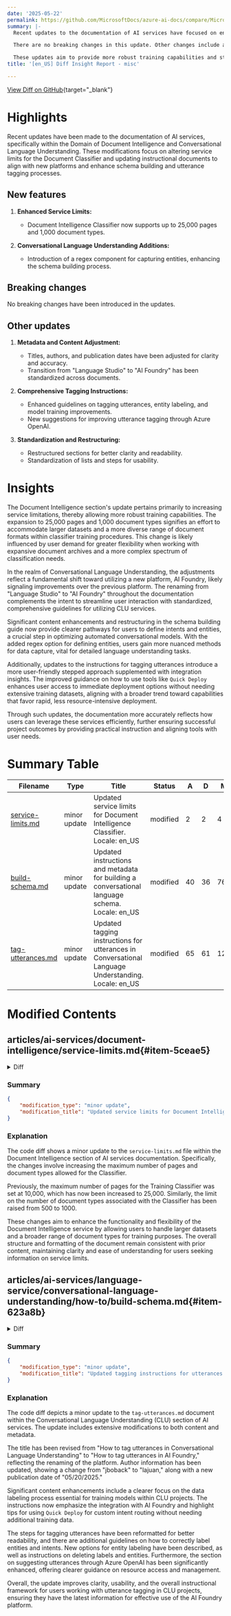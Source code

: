 ```yaml
---
date: '2025-05-22'
permalink: https://github.com/MicrosoftDocs/azure-ai-docs/compare/MicrosoftDocs:f021165...MicrosoftDocs:aedda49
summary: |-
  Recent updates to the documentation of AI services have focused on enhancing the areas of Document Intelligence and Conversational Language Understanding. Key modifications include an increase in service limits for the Document Classifier, allowing support for up to 25,000 pages and 1,000 document types. Additionally, a new regex component has been added to improve entity capture in the Conversational Language Understanding section.

  There are no breaking changes in this update. Other changes include adjustments to metadata for clarity, standardization of terms from "Language Studio" to "AI Foundry," and enhanced guidelines for tagging utterances and entity labeling. The content has been restructured for better readability and usability.

  These updates aim to provide more robust training capabilities and streamline user interactions with the services, catering to user demand for greater flexibility and clarity. Overall, the modifications boost the documentation's accuracy and usability, fostering better project outcomes for users.
title: '[en_US] Diff Insight Report - misc'

---
```


[View Diff on GitHub](https://github.com/MicrosoftDocs/azure-ai-docs/compare/MicrosoftDocs:f021165...MicrosoftDocs:aedda49){target="_blank"}

# Highlights
Recent updates have been made to the documentation of AI services, specifically within the Domain of Document Intelligence and Conversational Language Understanding. These modifications focus on altering service limits for the Document Classifier and updating instructional documents to align with new platforms and enhance schema building and utterance tagging processes.

## New features
1. **Enhanced Service Limits:** 
   - Document Intelligence Classifier now supports up to 25,000 pages and 1,000 document types.
     
2. **Conversational Language Understanding Additions:**
   - Introduction of a regex component for capturing entities, enhancing the schema building process.

## Breaking changes
No breaking changes have been introduced in the updates.

## Other updates
1. **Metadata and Content Adjustment:** 
   - Titles, authors, and publication dates have been adjusted for clarity and accuracy.
   - Transition from "Language Studio" to "AI Foundry" has been standardized across documents.
   
2. **Comprehensive Tagging Instructions:** 
   - Enhanced guidelines on tagging utterances, entity labeling, and model training improvements.
   - New suggestions for improving utterance tagging through Azure OpenAI.

3. **Standardization and Restructuring:**
   - Restructured sections for better clarity and readability. 
   - Standardization of lists and steps for usability.

# Insights
The Document Intelligence section's update pertains primarily to increasing service limitations, thereby allowing more robust training capabilities. The expansion to 25,000 pages and 1,000 document types signifies an effort to accommodate larger datasets and a more diverse range of document formats within classifier training procedures. This change is likely influenced by user demand for greater flexibility when working with expansive document archives and a more complex spectrum of classification needs.

In the realm of Conversational Language Understanding, the adjustments reflect a fundamental shift toward utilizing a new platform, AI Foundry, likely signaling improvements over the previous platform. The renaming from "Language Studio" to "AI Foundry" throughout the documentation complements the intent to streamline user interaction with standardized, comprehensive guidelines for utilizing CLU services.

Significant content enhancements and restructuring in the schema building guide now provide clearer pathways for users to define intents and entities, a crucial step in optimizing automated conversational models. With the added regex option for defining entities, users gain more nuanced methods for data capture, vital for detailed language understanding tasks.

Additionally, updates to the instructions for tagging utterances introduce a more user-friendly stepped approach supplemented with integration insights. The improved guidance on how to use tools like `Quick Deploy` enhances user access to immediate deployment options without needing extensive training datasets, aligning with a broader trend toward capabilities that favor rapid, less resource-intensive deployment.

Through such updates, the documentation more accurately reflects how users can leverage these services efficiently, further ensuring successful project outcomes by providing practical instruction and aligning tools with user needs.

# Summary Table
|  Filename  | Type |    Title    | Status | A  | D  | M  |
|------------|------|-------------|--------|----|----|----|
| [service-limits.md](#item-5ceae5) | minor update | Updated service limits for Document Intelligence Classifier. Locale: en_US | modified | 2 | 2 | 4 | 
| [build-schema.md](#item-623a8b) | minor update | Updated instructions and metadata for building a conversational language schema. Locale: en_US | modified | 40 | 36 | 76 | 
| [tag-utterances.md](#item-3d1b2f) | minor update | Updated tagging instructions for utterances in Conversational Language Understanding. Locale: en_US | modified | 65 | 61 | 126 | 


# Modified Contents
## articles/ai-services/document-intelligence/service-limits.md{#item-5ceae5}

<details>
<summary>Diff</summary>
````diff
@@ -144,9 +144,9 @@ Document Intelligence billing is calculated monthly based on the model type and
 | Adjustable | No | No |
 | **Custom neural model train** | 10 hours per month <sup>5</sup> | no limit (pay by the hour), start with 10 free hours each month |
 | Adjustable | No |Yes <sup>3</sup>|
-| **Max number of pages (Training) * Classifier** | 10,000 | 10,000 (default value) |
+| **Max number of pages (Training) * Classifier** | 25,000 | 25,000 (default value) |
 | Adjustable | No | No |
-| **Max number of document types (classes) * Classifier** | 500 | 500 (default value) |
+| **Max number of document types (classes) * Classifier** | 1000 | 1000 (default value) |
 | Adjustable | No | No |
 | **Training dataset size * Classifier** | 1GB | 2GB (default value) |
 | Adjustable | No | No |
````
</details>

### Summary

```json
{
    "modification_type": "minor update",
    "modification_title": "Updated service limits for Document Intelligence Classifier. Locale: en_US"
}
```

### Explanation
The code diff shows a minor update to the `service-limits.md` file within the Document Intelligence section of AI services documentation. Specifically, the changes involve increasing the maximum number of pages and document types allowed for the Classifier. 

Previously, the maximum number of pages for the Training Classifier was set at 10,000, which has now been increased to 25,000. Similarly, the limit on the number of document types associated with the Classifier has been raised from 500 to 1000. 

These changes aim to enhance the functionality and flexibility of the Document Intelligence service by allowing users to handle larger datasets and a broader range of document types for training purposes. The overall structure and formatting of the document remain consistent with prior content, maintaining clarity and ease of understanding for users seeking information on service limits.

## articles/ai-services/language-service/conversational-language-understanding/how-to/build-schema.md{#item-623a8b}

<details>
<summary>Diff</summary>
````diff
@@ -2,34 +2,34 @@
 title: How to build a Conversational Language Understanding project schema
 titleSuffix: Azure AI services
 description: Use this article to start building a Conversational Language Understanding project schema
-author: jboback
+author: laujan
 manager: nitinme
 ms.service: azure-ai-language
 ms.topic: how-to
-ms.date: 11/21/2024
-ms.author: jboback
+ms.date: 05/20/2025
+ms.author: lajanuar
 ms.custom: language-service-clu
 ---
 
-# How to build your project schema
- 
-In conversational language understanding projects, the *schema* is defined as the combination of intents and entities within your project. Schema design is a crucial part of your project's success. When creating a schema, you want think about which intents and entities should be included in your project.
+# How to build your fine-tuning schema
+
+In conversational language understanding projects, the *schema* is defined as the combination of intents and entities within your project. Schema design is a crucial part of your project's success. When creating a schema, think about which intents and entities should be included in your project.
 
 ## Guidelines and recommendations
 
 Consider the following guidelines when picking intents for your project:
 
-  1. Create distinct, separable intents. An intent is best described as action the user wants to perform. Think of the project you're building and identify all the different actions your users may take when interacting with your project. Sending, calling, and canceling are all actions that are best represented as different intents. "Canceling an order" and "canceling an appointment" are very similar, with the distinction being *what* they are canceling. Those two actions should be represented under the same intent, *Cancel*.
-  
-  2. Create entities to extract relevant pieces of information within your text. The entities should be used to capture the relevant information needed to fulfill your user's action. For example, *order* or *appointment* could be different things a user is trying to cancel, and you should create an entity to capture that piece of information.
+  1. Create distinct, separable intents. An intent is best described as action the user wants to perform. Think of the project you're building and identify all the different actions your users may take when interacting with your project. Sending, calling, and canceling are all actions that are best represented as different intents. "Canceling an order" and "canceling an appointment" are similar, with the distinction being *what* they're canceling. Those two actions should be represented under the same intent, *Cancel*.
+
+  1. Create entities to extract relevant pieces of information within your text. The entities should be used to capture the relevant information needed to fulfill your user's action. For example, *order* or *appointment* could be different things a user is trying to cancel, and you should create an entity to capture that piece of information.
 
-You can *"send"* a *message*, *"send"* an *email*, or *"send"* a package. Creating an intent to capture each of those requirements will not scale over time, and you should use entities to identify *what* the user was sending. The combination of intents and entities should determine your conversation flow. 
+You can *"send"* a *message*, *"send"* an *email*, or *"send"* a package. Creating an intent to capture each of those requirements won't scale over time, and you should use entities to identify *what* the user was sending. The combination of intents and entities should determine your conversation flow.
 
-For example, consider a company where the bot developers have identified the three most common actions their users take when using a calendar: 
+For example, consider a company where the bot developers identified the three most common actions their users take when using a calendar:
 
-* Setup new meetings 
-* Respond to meeting requests 
-* Cancel meetings 
+* Setup new meetings
+* Respond to meeting requests
+* Cancel meetings
 
 They might create an intent to represent each of these actions. They might also include entities to help complete these actions, such as:
 
@@ -39,59 +39,63 @@ They might create an intent to represent each of these actions. They might also
 
 ## Add intents
 
-To build a project schema within [Language Studio](https://aka.ms/languageStudio):
+To build a project schema within [AI Foundry](https://ai.azure.com):
+
+1. Select **Define schema** from the left side menu.
 
-1. Select **Schema definition** from the left side menu.
+1. From the top pivots, you can change the view to be **Intents** or **Entities**.
 
-2. From the top pivots, you can change the view to be **Intents** or **Entities**.
+1. To create an intent, select **+ Add intent**. You're prompted to type in names and descriptions for as many intents as you'd like to create. Descriptions are only required for using Quick Deploy to help Azure OpenAI better understand the context of your intents.
+
+1. Repeat the steps to develop intents that encompass all the actions the user is likely to perform while interacting with the project.
 
-2. To create an intent, select **Add** from the top menu. You will be prompted to type in a name before completing creating the intent.
 
-3. Repeat the above step to create all the intents to capture all the actions that you think the user will want to perform while using the project.
 
     :::image type="content" source="../media/build-schema-page.png" alt-text="A screenshot showing the schema creation page for conversation projects in Language Studio." lightbox="../media/build-schema-page.png":::
 
-4. When you select the intent, you will be directed to the [Data labeling](tag-utterances.md) page,  with a filter set for the intent you selected. You can add examples for intents and label them with entities.
-    
+1. If you'd like to continue with [data labeling](tag-utterances.md) and advanced training a custom `CLU` model, you can select **Manage data** from the left side menu to add examples for intents and label them with entities, if desired.
+
 ## Add entities
 
 1. Move to **Entities** pivot from the top of the page.
 
-2. To add an entity, select **Add** from the top menu. You will be prompted to type in a name before completing creating the entity.
-
-3. After creating an entity, you'll be routed to the entity details page where you can define the composition settings for this entity.
+1. To add an entity, select **+ Add entity** from the top. You're prompted to type in a name to create the entity.
 
-4. Every entity can be defined by multiple components: learned, list or prebuilt. A learned component is added to all your entities once you label them in your utterances.
+1. After creating an entity, you can select the entity name to change the **Entity components** type. Multiple components—learned, list, regex, or prebuilt—define every entity. A learned component is added to all your entities once you label them in your utterances.
 
    :::image type="content" source="../media/entity-details.png" alt-text="A screenshot showing the entity details page for conversation projects in Language Studio." lightbox="../media/entity-details.png":::
-   
-5.You can add a [list](../concepts/entity-components.md#list-component) or [prebuilt](../concepts/entity-components.md#prebuilt-component) component to each entity. 
+
+1. You can also add a [list](../concepts/entity-components.md#list-component), [regex](../concepts/entity-components.md#regex-component), or [prebuilt](../concepts/entity-components.md#prebuilt-component) component to each entity.
 
 ### Add prebuilt component
 
-To add a **prebuilt** component, select **Add new prebuilt** and from the drop-down menu, select the prebuilt type to you want to add to this entity.
+To add a **prebuilt** component, select the prebuilt type from the drop-down menu in the Entity options section.
 
    <!--:::image type="content" source="../media/add-prebuilt-component.png" alt-text="A screenshot showing a prebuilt-component in Language Studio." lightbox="../media/add-prebuilt-component.png":::-->
-   
+
 ### Add list component
 
-To add a **list** component, select **Add new list**. You can add multiple lists to each entity.
+To add a **list** component, select **Add list**. You can add multiple lists to each entity:
 
-1. To create a new list, in the *Enter value* text box enter this is the normalized value that will be returned when any of the synonyms values is extracted.
+1. Create a new list, in the *List key* text box, enter the normalized value that is returned when any of the synonyms values is extracted.
 
-2. From the *language* drop-down menu, select the language of the synonyms list and start typing in your synonyms and hit enter after each one. It is recommended to have synonyms lists in multiple languages.
+1. Start typing in your synonyms and hit enter after each one. We recommend having a synonym list in multiple languages.
 
    <!--:::image type="content" source="../media/add-list-component.png" alt-text="A screenshot showing a list component in Language Studio." lightbox="../media/add-list-component.png":::-->
-   
+
+### Add regex component
+
+To add a regex component, select Add expression. Name the regex key and type a regular expression that matches the entity to be extracted.
+
 ### Define entity options
 
-Change to the **Entity options** pivot in the entity details page. When multiple components are defined for an entity, their predictions may overlap. When an overlap occurs, each entity's final prediction is determined based on the [entity option](../concepts/entity-components.md#entity-options) you select in this step. Select the one that you want to apply to this entity and select the **Save** button at the top.
+Change to the **Entity options** pivot in the entity details page. When multiple components are defined for an entity, their predictions may overlap. When an overlap occurs, each entity's final prediction is determined based on the [entity option](../concepts/entity-components.md#entity-options) you select in this step. Select the one that you want to apply to this entity and select the **Save** button.
 
    <!--:::image type="content" source="../media/entity-options.png" alt-text="A screenshot showing an entity option in Language Studio." lightbox="../media/entity-options.png":::-->
 
 
-After you create your entities, you can come back and edit them. You can **Edit entity components** or **delete** them by selecting this option from the top menu.
- 
+After you create your entities, you can come back and edit them. You can **edit entity components** or **delete** them by selecting this option from the top menu.
+
 ## Next Steps
 
 * [Add utterances and label your data](tag-utterances.md)
````
</details>

### Summary

```json
{
    "modification_type": "minor update",
    "modification_title": "Updated instructions and metadata for building a conversational language schema. Locale: en_US"
}
```

### Explanation
The code diff reflects a minor update to the `build-schema.md` document under the Conversational Language Understanding section of the AI services. This update includes both substantive content changes and metadata adjustments. 

Key modifications encompass changes to the document's title, author information, and publication date. Notably, the title has been refined to "How to build your fine-tuning schema" to better represent the content. The author has been updated to "lajuan," and the date revised to "05/20/2025".

In terms of content, several sections have been restructured for clarity. For instance, there are improved instructions on defining intents and entities for conversational projects, including a shift from "Language Studio" to "AI Foundry" for the platform's name. Additionally, the format of enumerated lists and steps has been standardized, enhancing readability and usability.

Furthermore, the update introduces a new regex component option for defining entities, making the guidance more comprehensive. Overall, the modifications enhance the document's clarity and usefulness for users looking to build conversational language schemas effectively.

## articles/ai-services/language-service/conversational-language-understanding/how-to/tag-utterances.md{#item-3d1b2f}

<details>
<summary>Diff</summary>
````diff
@@ -2,38 +2,41 @@
 title: How to tag utterances in Conversational Language Understanding
 titleSuffix: Azure AI services
 description: Use this article to tag your utterances in Conversational Language Understanding projects
-author: jboback
+author: laujan
 manager: nitinme
 ms.service: azure-ai-language
 ms.topic: how-to
-ms.date: 11/21/2024
-ms.author: jboback
+ms.date: 05/20/2025
+ms.author: lajanuar
 ms.custom: language-service-clu
 ---
 
-# Label your utterances in Language Studio
+# Label your utterances in AI Foundry
 
-Once you have [built a schema](build-schema.md) for your project, you should add training utterances to your project. The utterances should be similar to what your users use when interacting with the project. When you add an utterance, you have to assign which intent it belongs to. After the utterance is added, label the words within your utterance that you want to extract as entities. 
+Once you [build a schema](build-schema.md) for your fine-tuning task, you should add training utterances to your project. The utterances should be similar to what your users use when interacting with the project. When you add an utterance, you have to assign which intent it belongs to. After the utterance is added, label the words within your utterance that you want to extract as entities.
 
-Data labeling is a crucial step in development lifecycle; this data are used in the next step when training your model so that your model can learn from the labeled data. If you already have labeled utterances, you can directly [import it into your project](create-project.md#import-project), but you need to make sure that your data follows the [accepted data format](../concepts/data-formats.md). See [create project](create-project.md#import-project) to learn more about importing labeled data into your project. Labeled data informs the model how to interpret text, and is used for training and evaluation.
+Data labeling is a crucial step in the conversational language understanding `CLU` trained development lifecycle; this data are used in the next step when training your model so that your model can learn from the labeled data. If you already labeled utterances, you can directly [import it into your project](create-project.md#import-project), IF your data follows the [accepted data format](../concepts/data-formats.md). See [create fine-tuning task](create-project.md#import-project) to learn more about importing labeled data. Labeled data informs the model how to interpret text and is used for training and evaluation.
+
+   > [!TIP]
+  > Use the `Quick Deploy` option to implement custom `CLU` intent routing, powered by your own `LLM` model deployment without adding or labeling any training data.
 
 ## Prerequisites
 
 Before you can label your data, you need:
 
 * A successfully [created project](create-project.md).
 
-See the [project development lifecycle](../overview.md#project-development-lifecycle) for more information.
+For more information, see the [conversational language understanding development lifecycle](../overview.md#project-development-lifecycle).
 
 ## Data labeling guidelines
 
-After [building your schema](build-schema.md) and [creating your project](create-project.md), you need to label your data. Labeling your data is important so your model knows which words and sentences are associated with the intents and entities in your project. Spend time labeling your utterances - introducing and refining the data that is used in training your models.
+After [building your schema](build-schema.md) and [creating your project](create-project.md), you need to label your data. Labeling your data is important so your model knows which sentences and words are associated with the intents and entities in your project. Spend time labeling your utterances - introducing and refining the data that is used in training your models.
 
 As you add utterances and label them, keep in mind:
 
-* The machine learning models generalize based on the labeled examples you provide it; the more examples you provide, the more data points the model has to make better generalizations. 
+* The machine learning models generalize based on the labeled examples you provide it; the more examples you provide, the more data points the model has to make better generalizations.
 
-* The precision, consistency and completeness of your labeled data are key factors to determining model performance. 
+* The precision, consistency, and completeness of your labeled data are key factors to determining model performance.
 
     * **Label precisely**: Label each intent and entity to its right type always. Only include what you want classified and extracted, avoid unnecessary data in your labels.
     * **Label consistently**:  The same entity should have the same label across all the utterances.
@@ -51,108 +54,109 @@ As you add utterances and label them, keep in mind:
 
 Use the following steps to label your utterances:
 
-1. Go to your project page in [Language Studio](https://aka.ms/languageStudio).
+1. Go to your project page in [AI Foundry](https://ai.azure.com).
+
+1. From the left side menu, select `Manage data`. In this page, you can start adding your utterances and labeling them. You can also upload your utterances directly by clicking on `Upload utterance file` from the top menu. Make sure it follows the [accepted format](../concepts/data-formats.md#utterance-file-format).
 
-2. From the left side menu, select **Data labeling**. In this page, you can start adding your utterance and labeling them. You can also upload your utterance directly by clicking on **Upload utterance file** from the top menu, make sure it follows the [accepted format](../concepts/data-formats.md#utterance-file-format).
+1. From the top pivots, you can change the view to be `training set` or `testing set`. Learn more about [training and testing sets](train-model.md#data-splitting) and how they're used for model training and evaluation.
 
-3. From the top pivots, you can change the view to be **training set** or **testing set**.  Learn more about [training and testing sets](train-model.md#data-splitting) and how they're used for model training and evaluation.
-    
     :::image type="content" source="../media/tag-utterances.png" alt-text="A screenshot of the page for tagging utterances in Language Studio." lightbox="../media/tag-utterances.png":::
-     
+
     > [!TIP]
-    > If you are planning on using **Automatically split the testing set from training data** splitting, add all your utterances to the training set.
-    
-  
-4.  From the **Select intent** dropdown menu, select one of the intents, the language of the utterance (for multilingual projects), and the utterance itself. Press the enter key in the utterance's text box to add the utterance.
+    > If you're planning on using `Automatically split the testing set from training data` splitting, add all your utterances to the training set.
+
+
+1.  From the `Select intent` dropdown menu, select one of the intents, the language of the utterance (for multilingual projects), and the utterance itself. Press enter key in the utterance's text box and add the utterance.
+
+1. You have two options to label entities in an utterance:
 
-5. You have two options to label entities in an utterance:
-    
     |Option |Description  |
     |---------|---------|
     |Label using a brush     | Select the brush icon next to an entity in the right pane, then highlight the text in the utterance you want to label.           |
     |Label using inline menu     | Highlight the word you want to label as an entity, and a menu appears. Select the entity you want to label these words with. |
-    
-6. In the right side pane, under the **Labels** pivot, you can find all the entity types in your project and the count of labeled instances per each.
 
-7. Under the **Distribution** pivot you can view the distribution across training and testing sets. You have two options for viewing:
+1. In the right side pane, under the `Labels` pivot, you can find all the entity types in your project and the count of labeled instances per each.
+
+1. Under the `Distribution` pivot, you can view the distribution across training and testing sets. You have two options for viewing:
     * *Total instances per labeled entity* where you can view count of all labeled instances of a specific entity.
     * *Unique utterances per labeled entity* where each utterance is counted if it contains at least one labeled instance of this entity.
     * *Utterances per intent* where you can view count of utterances per intent.
 
-:::image type="content" source="../media/label-distribution.png" alt-text="A screenshot showing entity distribution in Language Studio." lightbox="../media/label-distribution.png":::
+    :::image type="content" source="../media/label-distribution.png" alt-text="A screenshot showing entity distribution in Language Studio." lightbox="../media/label-distribution.png":::
 
 
   > [!NOTE]
-  > List and prebuilt components are not shown in the data labeling page, and all labels here only apply to the **learned component**.
+  > List, regex, and prebuilt components aren't shown in the data labeling page, and all labels here only apply to the **learned component**.
 
 To remove a label:
   1. From within your utterance, select the entity you want to remove a label from.
-  3. Scroll through the menu that appears, and select **Remove label**.
+  1. Scroll through the menu that appears, and select **Remove label**.
 
 To delete an entity:
-  1. Select the entity you want to edit in the right side pane.
-  2. Select the three dots next to the entity, and select the option you want from the drop-down menu.
+  1. Select the garbage bin icon next to the entity you want to edit in the right side pane. Then select **Delete** to confirm.
 
 ## Suggest utterances with Azure OpenAI
 
-In CLU, use Azure OpenAI to suggest utterances to add to your project using GPT models. You first need to get access and create a resource in Azure OpenAI. You'll then need to create a deployment for the GPT models. Follow the pre-requisite steps [here](../../../openai/how-to/create-resource.md).
+In `CLU`, use Azure OpenAI to suggest utterances to add to your project using generative language models. We recommended that you use an AI Foundry resource while using `CLU`, so you don't need to connect multiple resources. In order to use the AI Foundry resource, you need to provide your AI Foundry resource with elevated access. To do so, access the Azure portal. Within your Azure AI resource, provide access as a *Cognitive Services User* to itself. This step ensures that all parts of your resource are communicating correctly.
+
+### Connect with separate Language and Azure OpenAI Resources
 
-Before you get started, the suggest utterances feature is only available if your Language resource is in the following regions:
+You first need to get access and create a resource in Azure OpenAI. Next, create a connection to the Azure OpenAI resource within the same AI Foundry project in the `Management center` in the left panel of the Azure AI Foundry page. You then need to create a deployment for the AOAI models within the connected AOAI resource. Follow the prerequisite steps [here](../../../openai/how-to/create-resource.md) to create a new resource.
+
+Before you get started, the suggested utterances feature is only available if your Language resource is in the following regions:
 * East US
 * South Central US
 * West Europe
 
-In the Data Labeling page: 
+In the Data Labeling page:
 
-1. Select the **Suggest utterances** button. A pane opens up on the right side prompting you to select your Azure OpenAI resource and deployment. 
-2. On selection of an Azure OpenAI resource, select **Connect**, which allows your Language resource to have direct access to your Azure OpenAI resource. It assigns your Language resource the role of `Cognitive Services User` to your Azure OpenAI resource, which allows your current Language resource to have access to Azure OpenAI's service. If the connection fails, follow these [steps](#add-required-configurations-to-azure-openai-resource) below to add the right role to your Azure OpenAI resource manually. 
-3. Once the resource is connected, select the deployment. The recommended model for the Azure OpenAI deployment is `gpt-35-turbo-instruct`.
-4. Select the intent you'd like to get suggestions for. Make sure the intent you have selected has at least 5 saved utterances to be enabled for utterance suggestions. The suggestions provided by Azure OpenAI are based on the **most recent utterances** you've added for that intent. 
-5. Select **Generate utterances**. Once complete, the suggested utterances  show up with a dotted line around it, with the note *Generated by AI*. Those suggestions need to be accepted or rejected. Accepting a suggestion simply adds it to your project, as if you had added it yourself. Rejecting it deletes the suggestion entirely. Only accepted utterances are part of your project and used for training or testing. You can accept or reject by clicking on the green check or red cancel buttons beside each utterance. You can also use the `Accept all` and `Reject all` buttons in the toolbar. 
+1. Select the `Suggest utterances` button. A pane opens up on the right side prompting you to select your Azure OpenAI resource and deployment.
+1. On selection of an Azure OpenAI resource, select `Connect`, which allows your Language resource to have direct access to your Azure OpenAI resource. It assigns your Language resource the role of `Cognitive Services User` to your Azure OpenAI resource, which allows your current Language resource to have access to Azure OpenAI's service. If the connection fails, the following [steps](#add-required-configurations-to-azure-openai-resource) enable you to manually add the correct role to your Azure OpenAI resource.
+1. Once the resource is connected, select the deployment. The recommended model for the Azure OpenAI deployment is `gpt-35-turbo-instruct`.
+1. Select the intent you'd like to get suggestions for. Make sure the intent you selected has at least five saved utterances to be enabled for utterance suggestions. The suggestions provided by Azure OpenAI are based on the `most recent utterances` you added for that intent.
+1. Select `Generate utterances`. Once complete, the suggested utterances  show up with a dotted line around it, with the note *Generated by AI*. Those suggestions need to be accepted or rejected. Accepting a suggestion simply adds it to your project, as if you had added it yourself. Rejecting it deletes the suggestion entirely. Only accepted utterances are part of your project and used for training or testing. You can accept or reject by clicking on the green check or red cancel buttons beside each utterance. You can also use the `Accept all` and `Reject all` buttons in the toolbar.
 
-:::image type="content" source="../media/suggest-utterances.png" alt-text="A screenshot showing utterance suggestions in Language Studio." lightbox="../media/suggest-utterances.png":::
+    :::image type="content" source="../media/suggest-utterances.png" alt-text="A screenshot showing suggested utterances." lightbox="../media/suggest-utterances.png":::
 
 Using this feature entails a charge to your Azure OpenAI resource for a similar number of tokens to the suggested utterances generated. Details for Azure OpenAI's pricing can be found [here](https://azure.microsoft.com/pricing/details/cognitive-services/openai-service/).
 
 ### Add required configurations to Azure OpenAI resource
 
-If connecting your Language resource to an Azure OpenAI resource fails, follow these steps:
-
 Enable identity management for your Language resource using the following options:
 
-### [Azure portal](#tab/portal)
+#### [Azure portal](#tab/portal)
 
 Your Language resource must have identity management, to enable it using the [Azure portal](https://portal.azure.com):
 
-1. Go to your Language resource
-2. From left hand menu, under **Resource Management** section, select **Identity**
-3. From **System assigned** tab, make sure to set **Status** to **On**
+1. Go to your Language resource.
+1. From left hand menu, under `Resource Management` section, select `Identity`.
+1. From `System assigned` tab, make sure to set `Status` to `On`.
 
-### [Language Studio](#tab/studio)
+#### [Language Studio](#tab/studio)
 
 Your Language resource must have identity management, to enable it using [Language Studio](https://aka.ms/languageStudio):
 
-1. Select the settings icon in the top right corner of the screen
-2. Select **Resources**
-3. Select the check box **Managed Identity** for your Language resource.
+1. Select the settings icon in the top right corner of the screen.
+1. Select *`Resources`.
+1. Select the check box `Managed Identity` for your Language resource.
 
 ---
 
-After enabling managed identity, assign the role `Cognitive Services User` to your Azure OpenAI resource using the managed identity of your Language resource. 
+After enabling managed identity, assign the role `Cognitive Services User` to your Azure OpenAI resource using the managed identity of your Language resource.
 
   1. Sign in to the [Azure portal](https://portal.azure.com) and navigate to your Azure OpenAI resource.
-  2. Select the Access Control (IAM) tab on the left. 
-  3. Select Add > Add role assignment. 
-  4. Select "Job function roles" and click Next.
-  5. Select `Cognitive Services User` from the list of roles and click Next.
-  6. Select Assign access to "Managed identity" and select "Select members". 
-  7. Under "Managed identity" select "Language".
-  8. Search for your resource and select it. Then select the Select button below and next to complete the process.
-  9. Review the details and select Review + Assign.
-
-:::image type="content" source="../media/add-role-azure-openai.gif" alt-text="Multiple screenshots showing the steps to add the required role to your Azure OpenAI resource." lightbox="../media/add-role-azure-openai.gif":::
-
-After a few minutes, refresh the Language Studio and you are able to successfully connect to Azure OpenAI.
+  1. Select the `Access Control (IAM)` tab.
+  1. Select `Add` > Add role assignment.
+  1. Select `Job function roles` and select `Next`.
+  1. Select `Cognitive Services User` from the list of roles and select `Next`.
+  1. Select Assign access to "Managed identity" and select `Select members`.
+  1. Under `Managed identity` select `Language`.
+  1. Search for your resource and select it. Then select `Next` and complete the process.
+  1. Review the details and select `Review + Assign`.
+
+     :::image type="content" source="../media/add-role-azure-openai.gif" alt-text="Multiple screenshots showing the steps to add the required role to your Azure OpenAI resource." lightbox="../media/add-role-azure-openai.gif":::
+
+After a few minutes, refresh the AI Foundry, and you can successfully connect to Azure OpenAI.
 
 ## Next Steps
 * [Train Model](./train-model.md)
````
</details>

### Summary

```json
{
    "modification_type": "minor update",
    "modification_title": "Updated tagging instructions for utterances in Conversational Language Understanding. Locale: en_US"
}
```

### Explanation
The code diff depicts a minor update to the `tag-utterances.md` document within the Conversational Language Understanding (CLU) section of AI services. The update includes extensive modifications to both content and metadata.

The title has been revised from "How to tag utterances in Conversational Language Understanding" to "How to tag utterances in AI Foundry," reflecting the renaming of the platform. Author information has been updated, showing a change from "jboback" to "lajuan," along with a new publication date of "05/20/2025."

Significant content enhancements include a clearer focus on the data labeling process essential for training models within CLU projects. The instructions now emphasize the integration with AI Foundry and highlight tips for using `Quick Deploy` for custom intent routing without needing additional training data.

The steps for tagging utterances have been reformatted for better readability, and there are additional guidelines on how to correctly label entities and intents. New options for entity labeling have been described, as well as instructions on deleting labels and entities. Furthermore, the section on suggesting utterances through Azure OpenAI has been significantly enhanced, offering clearer guidance on resource access and management.

Overall, the update improves clarity, usability, and the overall instructional framework for users working with utterance tagging in CLU projects, ensuring they have the latest information for effective use of the AI Foundry platform.


